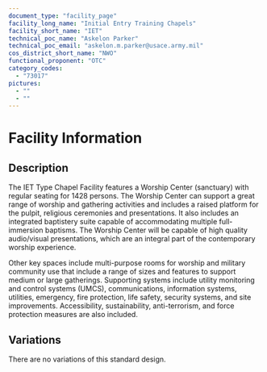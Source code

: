 ```yaml
---
document_type: "facility_page"
facility_long_name: "Initial Entry Training Chapels"
facility_short_name: "IET"
technical_poc_name: "Askelon Parker"
technical_poc_email: "askelon.m.parker@usace.army.mil"
cos_district_short_name: "NWO"
functional_proponent: "OTC"
category_codes:
  - "73017"
pictures:
  - ""
  - ""
---
```


# Facility Information

## Description

The IET Type Chapel Facility features a Worship Center (sanctuary) with regular seating for 1428 persons. The Worship Center can support a great range of worship and gathering activities and includes a raised platform for the pulpit, religious ceremonies and presentations. It also includes an integrated baptistery suite capable of accommodating multiple full-immersion baptisms. The Worship Center will be capable of high quality audio/visual presentations, which are an integral part of the contemporary worship experience.

Other key spaces include multi-purpose rooms for worship and military community use that include a range of sizes and features to support medium or large gatherings. Supporting systems include utility monitoring and control systems (UMCS), communications, information systems, utilities, emergency, fire protection, life safety, security systems, and site improvements. Accessibility, sustainability, anti-terrorism, and force protection measures are also included.

## Variations

There are no variations of this standard design.
